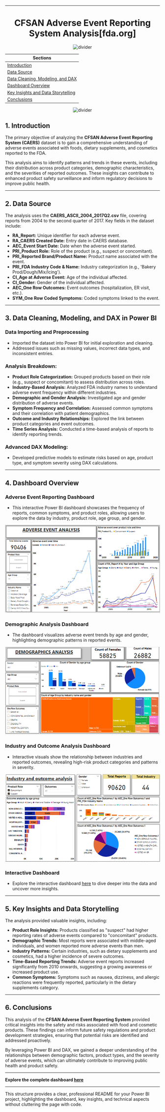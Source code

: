 

---

<h1 align="center">CFSAN Adverse Event Reporting System Analysis[fda.org] </h1>

<p align="center"> 
<img src="https://qtxasset.com/cdn-cgi/image/w=850,h=478,f=auto,fit=crop,g=0.5x0.5/https://qtxasset.com/quartz/qcloud5/media/image/FDAWHITEOAK.jpg?VersionId=LjiYOu1IpRi1Lr5AFyfPg4UfAZRO.azo" alt="divider">
</p>

| **Sections**                                                                        |
|-------------------------------------------------------------------------------------|
| [Introduction](#1-introduction)                                                     |
| [Data Source](#2-data-source)                                                       |
| [Data Cleaning, Modeling, and DAX](#3-data-cleaning-modeling-and-dax-in-power-bi)   |
| [Dashboard Overview](#4-dashboard-overview)                                         |
| [Key Insights and Data Storytelling](#5-key-insights-and-data-storytelling)         |
| [Conclusions](#6-conclusions)                                                       |

<p align="center"> 
<img src="https://raw.githubusercontent.com/andreasbm/readme/master/assets/lines/rainbow.png" alt="divider">
</p>

## **1. Introduction**

The primary objective of analyzing the **CFSAN Adverse Event Reporting System (CAERS)** dataset is to gain a comprehensive understanding of adverse events associated with foods, dietary supplements, and cosmetics reported to the FDA. 

This analysis aims to identify patterns and trends in these events, including their distribution across product categories, demographic characteristics, and the severities of reported outcomes. These insights can contribute to enhanced product safety surveillance and inform regulatory decisions to improve public health.

---

## **2. Data Source**

The analysis uses the **CAERS_ASCII_2004_2017Q2.csv** file, covering reports from 2004 to the second quarter of 2017. Key fields in the dataset include:

- **RA_Report:** Unique identifier for each adverse event.
- **RA_CAERS Created Date:** Entry date in CAERS database.
- **AEC_Event Start Date:** Date when the adverse event started.
- **PRI_Product Role:** Role of the product (e.g., suspect or concomitant).
- **PRI_Reported Brand/Product Name:** Product name associated with the event.
- **PRI_FDA Industry Code & Name:** Industry categorization (e.g., 'Bakery Prod/Dough/Mix/Icing').
- **CI_Age at Adverse Event:** Age of the individual affected.
- **CI_Gender:** Gender of the individual affected.
- **AEC_One Row Outcomes:** Event outcomes (hospitalization, ER visit, etc.).
- **SYM_One Row Coded Symptoms:** Coded symptoms linked to the event.

---

## **3. Data Cleaning, Modeling, and DAX in Power BI**

### **Data Importing and Preprocessing**

- Imported the dataset into Power BI for initial exploration and cleaning.
- Addressed issues such as missing values, incorrect data types, and inconsistent entries.

### **Analysis Breakdown:**

- **Product Role Categorization:** Grouped products based on their role (e.g., suspect or concomitant) to assess distribution across roles.
- **Industry-Based Analysis:** Analyzed FDA industry names to understand adverse event frequency within different industries.
- **Demographic and Gender Analysis:** Investigated age and gender distribution of adverse events.
- **Symptom Frequency and Correlation:** Assessed common symptoms and their correlation with patient demographics.
- **Outcome and Industry Relationships:** Explored the link between product categories and event outcomes.
- **Time Series Analysis:** Conducted a time-based analysis of reports to identify reporting trends.

### **Advanced DAX Modeling:**

- Developed predictive models to estimate risks based on age, product type, and symptom severity using DAX calculations.

---

## **4. Dashboard Overview**

### **Adverse Event Reporting Dashboard**

- This interactive Power BI dashboard showcases the frequency of reports, common symptoms, and product roles, allowing users to explore the data by industry, product role, age group, and gender.

![Adverse Event Reporting Dashboard](https://github.com/AIwithVivek/-fda.org-CFSAN-Adverse-Event-analysis-and-Dashboarding/blob/main/adverse%20event%20reporting.PNG)

### **Demographic Analysis Dashboard**

- The dashboard visualizes adverse event trends by age and gender, highlighting demographic patterns in reported events.

![Demographic analysis.PNG](https://github.com/AIwithVivek/-fda.org-CFSAN-Adverse-Event-analysis-and-Dashboarding/blob/main/Demographic%20analysis.PNG)

### **Industry and Outcome Analysis Dashboard**

- Interactive visuals show the relationship between industries and reported outcomes, revealing high-risk product categories and patterns in severity.

![Industry and Outcome Analysis](https://github.com/AIwithVivek/-fda.org-CFSAN-Adverse-Event-analysis-and-Dashboarding/blob/main/Industry%20and%20Outcome%20Analysis.PNG)



### **Interactive Dashboard**

- Explore the interactive dashboard [here](https://drive.google.com/file/d/1Vp3hX67uPlMUlHmBYVXQXc_jOcFDulNG/view?usp=sharing) to dive deeper into the data and uncover more insights.

---

## **5. Key Insights and Data Storytelling**

The analysis provided valuable insights, including:

- **Product Role Insights:** Products classified as "suspect" had higher reporting rates of adverse events compared to "concomitant" products.
- **Demographic Trends:** Most reports were associated with middle-aged individuals, and women reported more adverse events than men.
- **Industry Patterns:** Certain industries, such as dietary supplements and cosmetics, had a higher incidence of severe outcomes.
- **Time-Based Reporting Trends:** Adverse event reports increased significantly from 2010 onwards, suggesting a growing awareness or increased product use.
- **Common Symptoms:** Symptoms such as nausea, dizziness, and allergic reactions were frequently reported, particularly in the dietary supplements category.

---

## **6. Conclusions**

This analysis of the **CFSAN Adverse Event Reporting System** provided critical insights into the safety and risks associated with food and cosmetic products. These findings can inform future safety regulations and product development strategies, ensuring that potential risks are identified and addressed proactively. 

By leveraging Power BI and DAX, we gained a deeper understanding of the relationships between demographic factors, product types, and the severity of adverse events, which can ultimately contribute to improving public health and product safety.

---

**Explore the complete dashboard [here](https://drive.google.com/file/d/19J-p6-oZLs2k-G-BOMmnz03g8ILszw-A/view?usp=drive_link)**

---

This structure provides a clear, professional README for your Power BI project, highlighting the dashboard, key insights, and technical aspects without cluttering the page with code.
